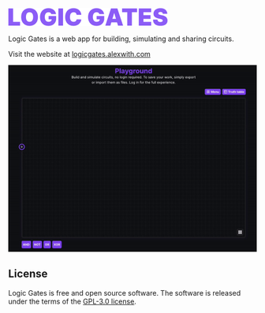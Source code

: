 ![Logo](assets/logo.png "Logic Gates")

Logic Gates is a web app for building, simulating and sharing circuits.

Visit the website at [logicgates.alexwith.com](https://logicgates.alexwith.com/)

![Playground preview](assets/playground-preview.gif "Playground Preview")

## License
Logic Gates is free and open source software. The software is released under the terms of the [GPL-3.0 license](https://github.com/alexwith/logic-gates/blob/main/LICENSE).
